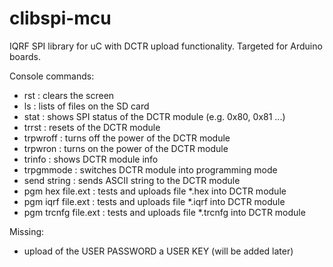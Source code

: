 # clibspi-mcu

IQRF SPI library for uC with DCTR upload functionality.
Targeted for Arduino boards.

Console commands:

- rst : clears the screen
- ls : lists of files on the SD card
- stat : shows SPI status of the DCTR module (e.g. 0x80, 0x81 ...)
- trrst : resets of the DCTR module
- trpwroff : turns off the power of the DCTR module
- trpwron : turns on the power of the DCTR module
- trinfo : shows DCTR module info
- trpgmmode : switches DCTR module into programming mode
- send string : sends ASCII string to the DCTR module
- pgm hex file.ext : tests and uploads file *.hex into DCTR module
- pgm iqrf file.ext : tests and uploads file *.iqrf into DCTR module
- pgm trcnfg file.ext : tests and uploads file *.trcnfg into DCTR module

Missing:

- upload of the USER PASSWORD a USER KEY (will be added later)
